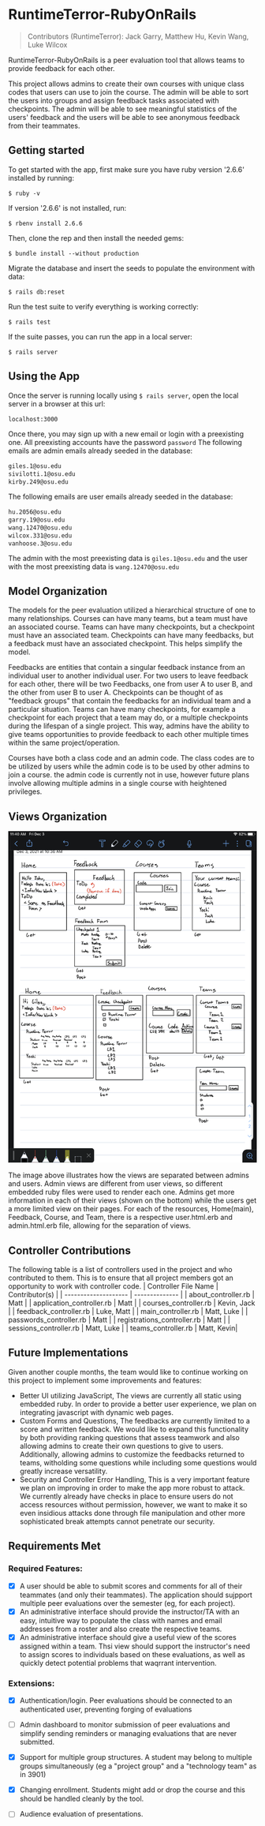 # RuntimeTerror-RubyOnRails
> Contributors (RuntimeTerror): Jack Garry, Matthew Hu, Kevin Wang, Luke Wilcox

RuntimeTerror-RubyOnRails is a peer evaluation tool that allows teams to provide feedback for each other.

This project allows admins to create their own courses with unique class codes that users can use to join the course. The admin will be able to sort the users into groups and assign feedback tasks associated with checkpoints. The admin will be able to see meaningful statistics of the users' feedback and the users will be able to see anonymous feedback from their teammates.

## Getting started 
To get started with the app, first make sure you have ruby version '2.6.6' installed by running:
```
$ ruby -v
```
If version '2.6.6' is not installed, run:
```
$ rbenv install 2.6.6
```

Then, clone the rep and then install the needed gems:
```
$ bundle install --without production
```

Migrate the database and insert the seeds to populate the environment with data:
```
$ rails db:reset
```

Run the test suite to verify everything is working correctly:
```
$ rails test
```

If the suite passes, you can run the app in a local server:
```
$ rails server
```

## Using the App
Once the server is running locally using `$ rails server`, open the local server in a browser at this url:
```
localhost:3000
```

Once there, you may sign up with a new email or login with a preexisting one. All preexisting accounts have the password `password`
The following emails are admin emails already seeded in the database:
```
giles.1@osu.edu
sivilotti.1@osu.edu
kirby.249@osu.edu
```

The following emails are user emails already seeded in the database:
```
hu.2056@osu.edu
garry.19@osu.edu
wang.12470@osu.edu
wilcox.331@osu.edu
vanhoose.3@osu.edu
```

The admin with the most preexisting data is `giles.1@osu.edu` and the user with the most preexisting data is `wang.12470@osu.edu`

## Model Organization
The models for the peer evaluation utilized a hierarchical structure of one to many relationships. Courses can have many teams, but a team must have an associated course. Teams can have many checkpoints, but a checkpoint must have an associated team. Checkpoints can have many feedbacks, but a feedback must have an associated checkpoint. This helps simplify the model. 

Feedbacks are entities that contain a singular feedback instance from an individual user to another individual user. For two users to leave feedback for each other, there will be two Feedbacks, one from user A to user B, and the other from user B to user A. Checkpoints can be thought of as "feedback groups" that contain the feedbacks for an individual team and a particular situation. Teams can have many checkpoints, for example a checkpoint for each project that a team may do, or a multiple checkpoints during the lifespan of a single project. This way, admins have the ability to give teams opportunities to provide feedback to each other multiple times within the same project/operation. 

Courses have both a class code and an admin code. The class codes are to be utilized by users while the admin code is to be used by other admins to join a course. the admin code is currently not in use, however future plans involve allowing multiple admins in a single course with heightened privileges.

## Views Organization
![User Admin View Separation](https://github.com/cse3901-2021au-giles/RuntimeTerror-RubyOnRails/blob/main/viewSeparation_user-admin.png?raw=true)

The image above illustrates how the views are separated between admins and users. Admin views are different from user views, so different embedded ruby files were used to render each one. Admins get more information in each of their views (shown on the bottom) while the users get a more limited view on their pages. For each of the resources, Home(main), Feedback, Course, and Team, there is a respective user.html.erb and admin.html.erb file, allowing for the separation of views.

## Controller Contributions
The following table is a list of controllers used in the project and who contributed to them. This is to ensure that all project members got an opportunity to work with controller code.
| Controller File Name | Contributor(s) |
| -------------------- | -------------- |
| about_controller.rb | Matt |
| application_controller.rb | Matt |
| courses_controller.rb | Kevin, Jack |
| feedback_controller.rb | Luke, Matt |
| main_controller.rb | Matt, Luke |
| passwords_controller.rb | Matt |
| registrations_controller.rb | Matt |
| sessions_controller.rb | Matt, Luke |
| teams_controller.rb | Matt, Kevin|

## Future Implementations
Given another couple months, the team would like to continue working on this project to implement some improvements and features:
- Better UI utilizing JavaScript,
  The views are currently all static using embedded ruby. In order to provide a better user experience, we plan on integrating javascript with dynamic web pages.
- Custom Forms and Questions,
  The feedbacks are currently limited to a score and written feedback. We would like to expand this functionality by both providing ranking questions that assess teamwork and also allowing admins to create their own questions to give to users. Additionally, allowing admins to customize the feedbacks returned to teams, witholding some questions while including some questions would greatly increase versatility.
- Security and Controller Error Handling,
  This is a very important feature we plan on improving in order to make the app more robust to attack. We currently already have checks in place to ensure users do not access resources without permission, however, we want to make it so even insidious attacks done through file manipulation and other more sophisticated break attempts cannot penetrate our security.

## Requirements Met
### Required Features:
- [x] A user should be able to submit scores and comments for all of their teammates (and only their teammates). The application should sujpport multiple peer evaluations over the semester (eg, for each project).
- [x] An administrative interface should provide the instructor/TA with an easy, intuitive way to populate the class with names and email addresses from a roster and also create the respective teams.
- [x] An administrative interface should give a useful view of the scores assigned within a team. Thsi view should support the instructor's need to assign scores to individuals based on these evaluations, as well as quickly detect potential problems that waqrrant intervention.

### Extensions:
- [x] Authentication/login. Peer evaluations should be connected to an authenticated user, preventing forging of evaluations
- [ ] Admin dashboard to monitor submission of peer evaluations and simplify sending reminders or managing evaluations that are never submitted.
- [x] Support for multiple group structures. A student may belong to multiple groups simultaneously (eg a "project group" and a "technology team" as in 3901)
- [x] Changing enrollment. Students might add or drop the course and this should be handled cleanly by the tool.
- [ ] Audience evaluation of presentations.




